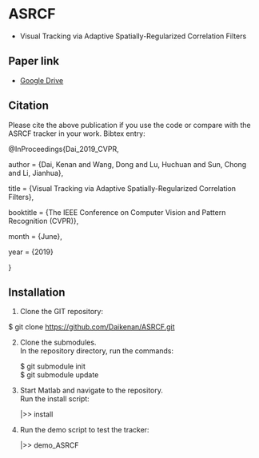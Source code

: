 # ASRCF
- Visual Tracking via Adaptive Spatially-Regularized Correlation Filters

## Paper link
- [Google Drive](https://drive.google.com/file/d/1zsUnEmXTLwXqTKytpv3dWTqEreK90_bI/view?usp=sharing)
## Citation
Please cite the above publication if you use the code or compare with the ASRCF tracker in your work. Bibtex entry:

@InProceedings{Dai_2019_CVPR,

author = {Dai, Kenan and Wang, Dong and Lu, Huchuan and Sun, Chong and Li, Jianhua},

title = {Visual Tracking via Adaptive Spatially-Regularized Correlation Filters},

booktitle = {The IEEE Conference on Computer Vision and Pattern Recognition (CVPR)},

month = {June},

year = {2019}

}

## Installation
1. Clone the GIT repository:

 $ git clone https://github.com/Daikenan/ASRCF.git

2. Clone the submodules.  
   In the repository directory, run the commands:

   $ git submodule init  
   $ git submodule update

3. Start Matlab and navigate to the repository.  
   Run the install script:

   |>> install

4. Run the demo script to test the tracker:

   |>> demo_ASRCF
